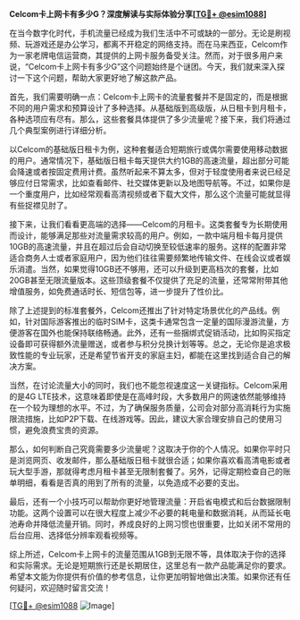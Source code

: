 **Celcom卡上网卡有多少G？深度解读与实际体验分享[[TG💪+ @esim1088](https://t.me/s/esim1088)]**

在当今数字化时代，手机流量已经成为我们生活中不可或缺的一部分。无论是刷视频、玩游戏还是办公学习，都离不开稳定的网络支持。而在马来西亚，Celcom作为一家老牌电信运营商，其提供的上网卡服务备受关注。然而，对于很多用户来说，“Celcom卡上网卡有多少G”这个问题始终是个谜团。今天，我们就来深入探讨一下这个问题，帮助大家更好地了解这款产品。

首先，我们需要明确一点：Celcom卡上网卡的流量套餐并不是固定的，而是根据不同的用户需求和预算设计了多种选择。从基础版到高级版，从日租卡到月租卡，各种选项应有尽有。那么，这些套餐具体提供了多少流量呢？接下来，我们将通过几个典型案例进行详细分析。

以Celcom的基础版日租卡为例，这种套餐适合短期旅行或偶尔需要使用移动数据的用户。通常情况下，基础版日租卡每天提供大约1GB的高速流量，超出部分可能会降速或者按固定费用计费。虽然听起来不算太多，但对于轻度使用者来说已经足够应付日常需求，比如查看邮件、社交媒体更新以及地图导航等。不过，如果你是一个重度用户，比如经常观看高清视频或者下载大文件，那么这个流量可能就显得有些捉襟见肘了。

接下来，让我们看看更高端的选择——Celcom的月租卡。这类套餐专为长期使用而设计，能够满足那些对流量需求较高的用户。例如，一款中端月租卡每月提供10GB的高速流量，并且在超过后会自动切换至较低速率的服务。这样的配置非常适合商务人士或者家庭用户，因为他们往往需要频繁地传输文件、在线会议或者娱乐消遣。当然，如果觉得10GB还不够用，还可以升级到更高档次的套餐，比如20GB甚至无限流量版本。这些顶级套餐不仅提供了充足的流量，还常常附带其他增值服务，如免费通话时长、短信包等，进一步提升了性价比。

除了上述提到的标准套餐外，Celcom还推出了针对特定场景优化的产品线。例如，针对国际游客推出的临时SIM卡，这类卡通常包含一定量的国际漫游流量，方便游客在国外也能保持联络畅通。此外，还有一些捆绑式促销活动，比如购买指定设备即可获得额外流量赠送，或者参与积分兑换计划等等。总之，无论你是追求极致性能的专业玩家，还是希望节省开支的家庭主妇，都能在这里找到适合自己的解决方案。

当然，在讨论流量大小的同时，我们也不能忽视速度这一关键指标。Celcom采用的是4G LTE技术，这意味着即使是在高峰时段，大多数用户的网速依然能够维持在一个较为理想的水平。不过，为了确保服务质量，公司会对部分高消耗行为实施限流措施，比如P2P下载、在线游戏等。因此，建议大家合理安排自己的使用习惯，避免浪费宝贵的资源。

那么，如何判断自己究竟需要多少流量呢？这取决于你的个人情况。如果你平时只是浏览网页、收发邮件，那么基础版日租卡就很合适；如果你喜欢看高清电影或者玩大型手游，那就得考虑月租卡甚至无限制套餐了。另外，记得定期检查自己的账单明细，看看是否真的用到了所有的流量，以免造成不必要的支出。

最后，还有一个小技巧可以帮助你更好地管理流量：开启省电模式和后台数据限制功能。这两个设置可以在很大程度上减少不必要的耗电量和数据消耗，从而延长电池寿命并降低流量开销。同时，养成良好的上网习惯也很重要，比如关闭不常用的后台应用、选择低分辨率观看视频等。

综上所述，Celcom卡上网卡的流量范围从1GB到无限不等，具体取决于你的选择和实际需求。无论是短期旅行还是长期居住，这里总有一款产品能满足你的要求。希望本文能为你提供有价值的参考信息，让你更加明智地做出决策。如果你还有任何疑问，欢迎随时留言交流！

[[TG💪+ @esim1088](https://t.me/s/esim1088) ![Image](https://i.postimg.cc/4NQfJmqS/Snipaste-2025-05-13-00-14-12.png)]